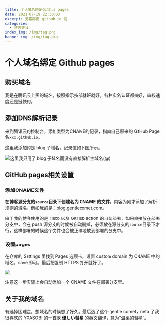 ```yaml
---
title: 个人域名绑定Github pages
date: 2021-07-19 22:30:03
excerpt: 无需再用 github.io 啦
categories:
  - 博客建设
index_img: /img/tag.png
banner_img: /img/tag.png
---
```


# 个人域名绑定 Github pages

## 购买域名

我是在腾讯云上买的域名，按照指示按部就班就好，各种实名认证都搞好，审核速度还是挺快的。

## 添加DNS解析记录

来到腾讯云的控制台，添加类型为CNAME的记录，指向自己原来的 GitHub Page 名`xxx.github.io`。

这里我添加的是 blog 子域名，记录值如下图所示。

![这里我只用了 blog 子域名而没有直接解析主域名(@)](https://i.loli.net/2021/07/19/NXI9p5ymYvCxhBf.png)

## GitHub pages相关设置

### 添加CNAME文件

**在博客源分支的`source`目录下创建名为 CNAME 的文件**，内容为刚才添加了解析规则的域名。例如我的是：blog.gentlecomet.com。

由于我的博客使用的是 Hexo 以及 GitHub action 的自动部署，如果直接放在部署分支中，会在 push 源分支的时候被自动删掉，必须放在源分支的`source`目录下才行，这样部署的时候这个文件也会被正确地放到部署的分支中。

### 设置pages

在仓库的 Settings 里找到 Pages 选项卡，设置 custom domain 为 CNAME 中的域名，save 即可。最后把强制 HTTPS 打开就好了。

![](https://i.loli.net/2021/07/19/RAjPHGbsDiNFzE2.png)

注意这一步实际上会自动添加一个 CNAME 文件在部署分支里。

## 关于我的域名

有选择困难症，想域名的时候想了好久。最后选了这个 gentle comet，neta 了我很喜欢的 YOASOBI 的一首歌 **優しい彗星** 的英文翻译，意为”温柔的彗星“。

